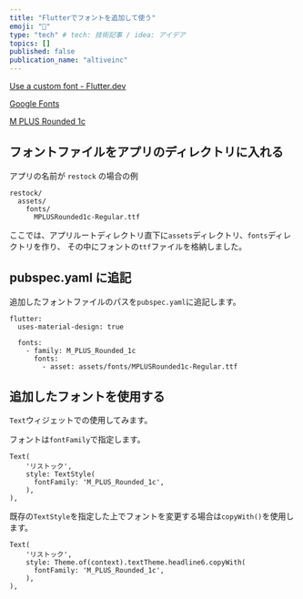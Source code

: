 ```yaml
---
title: "Flutterでフォントを追加して使う"
emoji: "🐡"
type: "tech" # tech: 技術記事 / idea: アイデア
topics: []
published: false
publication_name: "altiveinc"
---
```


[Use a custom font - Flutter.dev](https://flutter.dev/docs/cookbook/design/fonts)

[Google Fonts](https://fonts.google.com/?subset=japanese)

[M PLUS Rounded 1c](https://fonts.google.com/specimen/M+PLUS+Rounded+1c?subset=japanese) 

## フォントファイルをアプリのディレクトリに入れる
アプリの名前が `restock` の場合の例
```
restock/
  assets/
    fonts/
      MPLUSRounded1c-Regular.ttf
```

ここでは、アプリルートディレクトリ直下に`assets`ディレクトリ、`fonts`ディレクトリを作り、
その中にフォントの`ttf`ファイルを格納しました。
      
## pubspec.yaml に追記
追加したフォントファイルのパスを`pubspec.yaml`に追記します。
```
flutter:
  uses-material-design: true

  fonts:
    - family: M_PLUS_Rounded_1c
      fonts:
        - asset: assets/fonts/MPLUSRounded1c-Regular.ttf
```

## 追加したフォントを使用する

`Text`ウィジェットでの使用してみます。

フォントは`fontFamily`で指定します。

```
Text(
    'リストック',
    style: TextStyle(
      fontFamily: 'M_PLUS_Rounded_1c',
    ),
),
```

既存の`TextStyle`を指定した上でフォントを変更する場合は`copyWith()`を使用します。

```
Text(
    'リストック',
    style: Theme.of(context).textTheme.headline6.copyWith(
      fontFamily: 'M_PLUS_Rounded_1c',
    ),
),
```